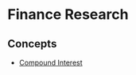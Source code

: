 # Finance Research
## Concepts

- [Compound Interest]


[Compound Interest]:https://drive.google.com/?usp=chrome_app#my-drive